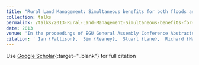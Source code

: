 ```yaml
---
title: "Rural Land Management: Simultaneous benefits for both floods and droughts?"
collection: talks
permalink: /talks/2013-Rural-Land-Management-Simultaneous-benefits-for-both-floods-and-droughts
date: 2013
venue: 'In the proceedings of EGU General Assembly Conference Abstracts'
citation: ' Ian {Pattison},  Sim {Reaney},  Stuart {Lane},  Richard {Hardy}, &quot;Rural Land Management: Simultaneous benefits for both floods and droughts?.&quot; In the proceedings of EGU General Assembly Conference Abstracts, 2013.'
---
```

Use [Google Scholar](https://scholar.google.com/scholar?q=Rural+Land+Management:+Simultaneous+benefits+for+both+floods+and+droughts?){:target="_blank"} for full citation